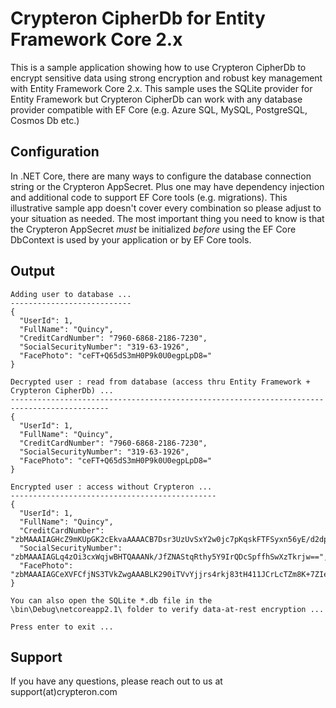 ﻿# Crypteron CipherDb for Entity Framework Core 2.x

This is a sample application showing how to use Crypteron CipherDb to encrypt sensitive data using strong encryption and robust key management with Entity Framework Core 2.x. This sample uses the SQLite provider for Entity Framework but Crypteron CipherDb can work with any database provider compatible with EF Core (e.g. Azure SQL, MySQL, PostgreSQL, Cosmos Db etc.)

## Configuration

In .NET Core, there are many ways to configure the database connection string or the Crypteron AppSecret. Plus one may have dependency injection and additional code to support EF Core tools (e.g. migrations). This illustrative sample app doesn't cover every combination so please adjust to your situation as needed. The most important thing you need to know is that the Crypteron AppSecret *must* be initialized *before* using the EF Core DbContext is used by your application or by EF Core tools.

## Output

```
Adding user to database ...
---------------------------
{
  "UserId": 1,
  "FullName": "Quincy",
  "CreditCardNumber": "7960-6868-2186-7230",
  "SocialSecurityNumber": "319-63-1926",
  "FacePhoto": "ceFT+Q65dS3mH0P9k0U0egpLpD8="
}

Decrypted user : read from database (access thru Entity Framework + Crypteron CipherDb) ...
--------------------------------------------------------------------------------------------
{
  "UserId": 1,
  "FullName": "Quincy",
  "CreditCardNumber": "7960-6868-2186-7230",
  "SocialSecurityNumber": "319-63-1926",
  "FacePhoto": "ceFT+Q65dS3mH0P9k0U0egpLpD8="
}

Encrypted user : access without Crypteron ...
----------------------------------------------
{
  "UserId": 1,
  "FullName": "Quincy",
  "CreditCardNumber": "zbMAAAIAGHcZ9mKUpGK2cEkvaAAAACB7Dsr3UzUvSxY2w0jc7pKqskFTFSyxn56yE/d2dpEJsTi3",
  "SocialSecurityNumber": "zbMAAAIAGLq4zOi3cxWqjwBHTQAAANk/JfZNAStqRthy5Y9IrQDcSpffhSwXzTkrjw==",
  "FacePhoto": "zbMAAAIAGCeXVFCfjNS3TVkZwgAAABLK290iTVvYjjrs4rkj83tH411JCrLcTZm8K+7ZIe5nuiyJ3w=="
}

You can also open the SQLite *.db file in the \bin\Debug\netcoreapp2.1\ folder to verify data-at-rest encryption ...

Press enter to exit ...
```

## Support

If you have any questions, please reach out to us at support(at)crypteron.com
